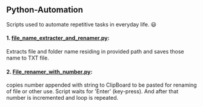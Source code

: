 ## Python-Automation

 Scripts used to automate repetitive tasks in everyday life. :smiley:


#### 1. [file_name_extracter_and_renamer.py](../Python-Automation/file_name_extracter_and_renamer.py):

   Extracts file and folder name residing in provided path and saves those name to TXT file.

#### 2. [File_renamer_with_number.py](../Python-Automation/File_renamer_with_number.py):

   copies number appended with string to ClipBoard to be pasted for renaming of file or other use. Script waits for 'Enter' (key-press). 
   And after that number is incremented and loop is repeated.
